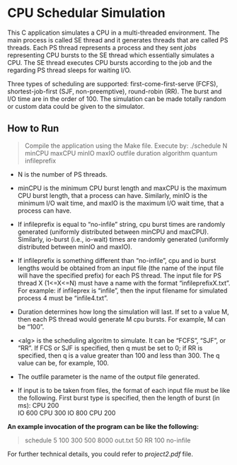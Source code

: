 # CPU Schedular Simulation

This C application simulates a CPU in a multi-threaded environment. The main process is called SE thread and it generates threads that are called PS threads. Each PS thread represents a process and they sent _jobs_ representing CPU bursts to the SE thread which essentially simulates a CPU. The SE thread executes CPU bursts according to the job and the regarding PS thread sleeps for waiting I/O. 

Three types of scheduling are supported: first-come-first-serve (FCFS), shortest-job-first (SJF, non-preemptive), round-robin (RR). The burst and I/O time are in the order of 100. The simulation can be made totally random or custom data could be given to the simulator.

## How to Run

> Compile the application using the Make file.
> Execute by:
> ./schedule N minCPU maxCPU minIO maxIO outfile duration algorithm quantum infileprefix

* N is the number of PS threads.
* minCPU is the minimum CPU burst length and maxCPU is the maximum CPU burst length, that a process can have. Similarly, minIO is the minimum I/O wait time, and maxIO is the maximum I/O wait time, that a process can have.
* If infileprefix is equal to “no-infile” string, cpu burst times are randomly generated (uniformly distributed between minCPU and maxCPU). Similarly, io-burst (i.e., io-wait) times are randomly generated (uniformly distributed between minIO and maxIO).
* If infileprefix is something different than “no-infile”, cpu and io burst lengths would be obtained from an input file (the name of the input file will have the specified prefix) for each PS thread. The input file for PS thread X (1<=X<=N) must have a name with the format “infileprefixX.txt”. For example: if infileprex is “infile”, then the input filename for simulated process 4 must be “infile4.txt”.
* Duration determines how long the simulation will last. If set to a value M, then each PS thread would generate M cpu bursts. For example, M can be “100”.
* \<alg\> is the scheduling algoritm to simulate. It can be “FCFS”, “SJF”, or “RR”. If FCS or SJF is specified, then q must be set to 0; if RR is specified, then q is a value greater than 100 and less than 300. The q value can be, for example, 100.
* The outfile parameter is the name of the output file generated.

* If input is to be taken from files, the format of each input file must be like the following. First burst type is specified, then the length of burst (in ms):
	CPU 200  
	IO 600
	CPU 300 
	IO 800 
    CPU 200

**An example invocation of the program can be like the following:**
> schedule 5 100 300 500 8000 out.txt 50 RR 100 no-infile

For further technical details, you could refer to _project2.pdf_ file.
